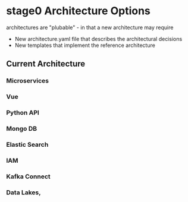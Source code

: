 # stage0 Architecture Options

architectures are "plubable" - in that a new architecture may require
- New architecture.yaml file that describes the architectural decisions
- New templates that implement the reference architecture 

## Current Architecture

### Microservices

### Vue

### Python API

### Mongo DB

### Elastic Search

### IAM

### Kafka Connect

### Data Lakes, 

